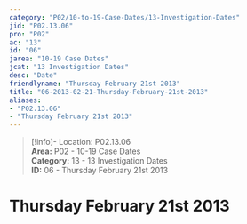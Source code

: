 ```yaml
---  
category: "P02/10-to-19-Case-Dates/13-Investigation-Dates"  
jid: "P02.13.06"  
pro: "P02"  
ac: "13"  
id: "06"  
jarea: "10-19 Case Dates"  
jcat: "13 Investigation Dates"  
desc: "Date"  
friendlyname: "Thursday February 21st 2013"  
title: "06-2013-02-21-Thursday-February-21st-2013"  
aliases:   
- "P02.13.06"  
- "Thursday February 21st 2013"  
---  
```

>[!info]- Location: P02.13.06  
>**Area:** P02 - 10-19 Case Dates  
>**Category:** 13 - 13 Investigation Dates  
>**ID:** 06 - Thursday February 21st 2013  
  
# Thursday February 21st 2013  
